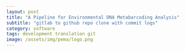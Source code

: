 ```yaml
---
layout: post
title: "A Pipeline for Environmental DNA Metabarcoding Analysis"
subtitle: "gitlab to github repo clone with commit logs"
category: software
tags: development translation git
image: /assets/img/pema/logo.png
---
```







